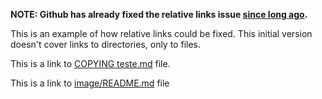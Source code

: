 __NOTE: Github has already fixed the relative links issue [since long ago](https://github.com/github/markup/issues/101).__


This is an example of how relative links could be fixed.
This initial version doesn't cover links to directories, only to files.

This is a link to [COPYING teste.md](COPYING%20teste.md) file.

This is a link to [image/README.md](image/README.md) file

